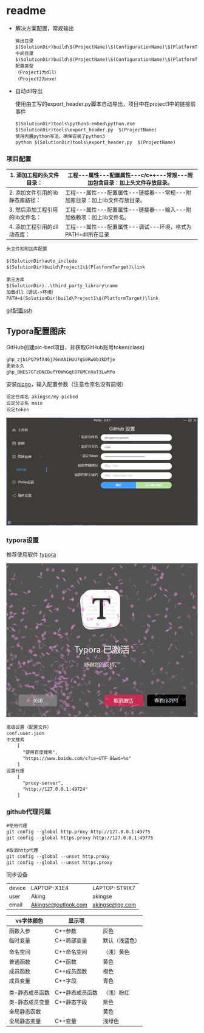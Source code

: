 # readme

- 解决方案配置，常规输出

  ```shell
  输出目录
  $(SolutionDir)build\$(ProjectName)\$(ConfigurationName)\$(PlatformTarget)\link
  中间目录
  $(SolutionDir)build\$(ProjectName)\$(ConfigurationName)\$(PlatformTarget)\compile
  配置类型
  （Project1为dll）
  （Project2为exe）
  ```

  

- 自动dll导出

  使用由工写的export_header.py脚本自动导出，项目中在project1中的链接前事件

  ```shell
  $(SolutionDir)tools\python3-embed\python.exe $(SolutionDir)tools\export_header.py  $(ProjectName)
  使用内置python写法，确保安装了python3
  python $(SolutionDir)tools\export_header.py  $(ProjectName)
  ```

### 项目配置

| 1. 添加工程的头文件目录：        | 工程---属性---配置属性---c/c++---常规---附加包含目录：加上头文件存放目录。 |
| -------------------------------- | ------------------------------------------------------------ |
| 2. 添加文件引用的lib静态库路径： | 工程---属性---配置属性---链接器---常规---附加库目录：加上lib文件存放目录。 |
| 3. 然后添加工程引用的lib文件名： | 工程---属性---配置属性---链接器---输入---附加依赖项：加上lib文件名。 |
| 4. 添加工程引用的dll动态库：     | 工程---属性---配置属性---调试---环境，格式为 PATH=dll所在目录 |

  

```
头文件和附加库配置

$(SolutionDir)auto_include
$(SolutionDir)build\Project1\$(PlatformTarget)\link

第三方库
$(SolutionDir)..\third_party_library\name
加载dll（调试->环境）
PATH=$(SolutionDir)build\Project1\$(PlatformTarget)\link
```



[git配置ssh](https://blog.csdn.net/ly1358152944/article/details/127549295)

## Typora配置图床

GitHub创建pic-bed项目，并获取GitHub账号token(class)


```
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
更新永久
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
```

安装[picgo](https://github.com/Molunerfinn/PicGo/releases/)，输入配置参数（注意仓库名没有前缀）

```
设定仓库名 akingse/my-picbed
设定分支名 main
设定token 
```


![image-20230323212025683.png](https://github.com/akingse/my-picbed/blob/main/image-20230323212025683.png?raw=true)



### typora设置

推荐使用软件 [typora](https://typoraio.cn/)

![image-20230326010014578](https://raw.githubusercontent.com/akingse/my-picbed/main/img/image-20230326010014578.png)

```
高级设置（配置文件）
conf.user.json
中文搜索
    [
      "使用百度搜索",
      "https://www.baidu.com/s?ie=UTF-8&wd=%s"
    ]
设置代理
    [
      "proxy-server",
      "http://127.0.0.1:49724"
    ]

```

### github代理问题

```shell
#使用代理
git config --global http.proxy http://127.0.0.1:49775
git config --global https.proxy http://127.0.0.1:49775

#取消http代理
git config --global --unset http.proxy
git config --global --unset https.proxy
```

同步设备

|        |                     |                |
| ------ | ------------------- | -------------- |
| device | LAPTOP-X1E4         | LAPTOP-STRIX7  |
| user   | Aking               | akingse        |
| email  | Akingse@outlook.com | akingse@qq.com |





| vs字体颜色      | 显示项          |                |
| --------------- | --------------- | -------------- |
| 函数入参        | C++参数         | 灰色           |
| 临时变量        | C++局部变量     | 默认（浅蓝色） |
|                 |                 |                |
| 命名空间        | C++命名空间     | （浅）黄色     |
| 普通函数        | C++函数         | 黄色           |
| 成员函数        | C++成员函数     | 橙色           |
| 成员变量        | C++字段         | 青色           |
|                 |                 |                |
| 类-静态成员函数 | C++静态成员函数 | （浅）粉红     |
| 类-静态成员变量 | C++静态字段     | 紫色           |
| 全局静态函数    |                 | 黄色           |
| 全局静态变量    | C++变量         | 浅绿色         |



